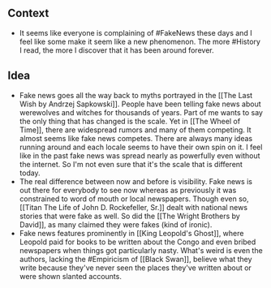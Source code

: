 ## Context
- It seems like everyone is complaining of #FakeNews these days and I feel like some make it seem like a new phenomenon. The more #History I read, the more I discover that it has been around forever. 

## Idea
- Fake news goes all the way back to myths portrayed in the [[The Last Wish by Andrzej Sapkowski]]. People have been telling fake news about werewolves and witches for thousands of years. Part of me wants to say the only thing that has changed is the scale. Yet in [[The Wheel of Time]], there are widespread rumors and many of them competing. It almost seems like fake news competes. There are always many ideas running around and each locale seems to have their own spin on it. I feel like in the past fake news was spread nearly as powerfully even without the internet. So I'm not even sure that it's the scale that is different today. 
- The real difference between now and before is visibility. Fake news is out there for everybody to see now whereas as previously it was constrained to word of mouth or local newspapers. Though even so, [[Titan The Life of John D. Rockefeller, Sr.]] dealt with national news stories that were fake as well. So did the [[The Wright Brothers by David]], as many claimed they were fakes (kind of ironic).
- Fake news features prominently in [[King Leopold's Ghost]], where Leopold paid for books to be written about the Congo and even bribed newspapers when things got particularly nasty. What's weird is even the authors, lacking the #Empiricism of [[Black Swan]], believe what they write because they've never seen the places they've written about or were shown slanted accounts. 